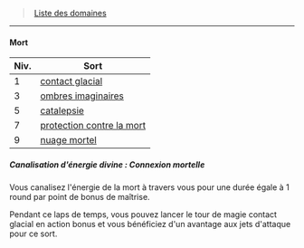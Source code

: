 ﻿---
!GenericItem
Name: Mort
Id: cleric_priest_hd.md#mort
ParentLink: cleric_priest_hd.md#liste-des-domaines
ParentName: Liste des domaines
NameLevel: 4
Attributes: {}
AttributesDictionary: >+
  {}

---
> [Liste des domaines](hd_cleric_priest_liste_des_domaines.md)

---

#### Mort

|Niv.|Sort|
|---|---|
|1|[contact glacial](hd_spells_contact_glacial.md)|
|3|[ombres imaginaires](hd_spells_ombres_imaginaires.md)|
|5|[catalepsie](hd_spells_catalepsie.md)|
|7|[protection contre la mort](hd_spells_protection_contre_la_mort.md)|
|9|[nuage mortel](hd_spells_nuage_mortel.md)|

##### Canalisation d'énergie divine : Connexion mortelle

Vous canalisez l'énergie de la mort à travers vous pour une durée égale à 1 round par point de bonus de maîtrise.

Pendant ce laps de temps, vous pouvez lancer le tour de magie contact glacial en action bonus et vous bénéficiez d'un avantage aux jets d'attaque pour ce sort.

